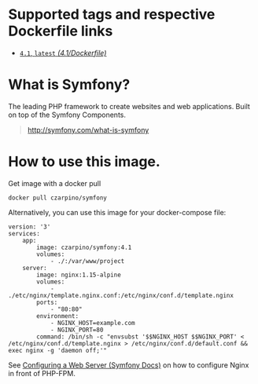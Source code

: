 # Supported tags and respective Dockerfile links

- [`4.1`, `latest` *(4.1/Dockerfile)*](https://github.com/czarpino/symfony-docker/blob/ffea920d1955522035345d36b9e8d087bc66c89a/4.1/Dockerfile)

# What is Symfony?

The leading PHP framework to create websites and web applications. Built on top of the Symfony Components.

> http://symfony.com/what-is-symfony

# How to use this image.

Get image with a docker pull

```
docker pull czarpino/symfony
```

Alternatively, you can use this image for your docker-compose file:

```
version: '3'
services:
    app:
        image: czarpino/symfony:4.1
        volumes:
            - ./:/var/www/project
    server:
        image: nginx:1.15-alpine
        volumes:
            - ./etc/nginx/template.nginx.conf:/etc/nginx/conf.d/template.nginx
        ports:
            - "80:80"
        environment:
            - NGINX_HOST=example.com
            - NGINX_PORT=80
        command: /bin/sh -c "envsubst '$$NGINX_HOST $$NGINX_PORT' < /etc/nginx/conf.d/template.nginx > /etc/nginx/conf.d/default.conf && exec nginx -g 'daemon off;'"
```

See [Configuring a Web Server (Symfony Docs)](https://symfony.com/doc/current/setup/web_server_configuration.html#nginx) on how to configure Nginx in front of PHP-FPM.